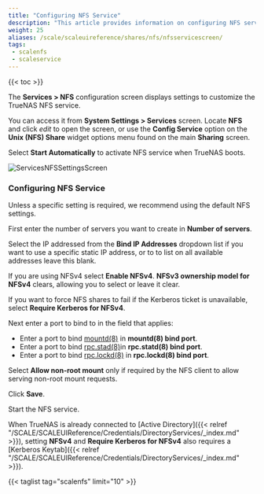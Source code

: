 ```yaml
---
title: "Configuring NFS Service"
description: "This article provides information on configuring NFS service in SCALE."
weight: 25
aliases: /scale/scaleuireference/shares/nfs/nfsservicescreen/
tags:
 - scalenfs
 - scaleservice
---
```


{{< toc >}}


The **Services > NFS** configuration screen displays settings to customize the TrueNAS NFS service.

You can access it from **System Settings > Services** screen. Locate **NFS** and click <i class="material-icons" aria-hidden="true" title="Configure">edit</i> to open the screen, or use the **Config Service** option on the **Unix (NFS) Share** widget options menu found on the main **Sharing** screen.

Select **Start Automatically** to activate NFS service when TrueNAS boots.

![ServicesNFSSettingsScreen](/images/SCALE/22.02/ServicesNFSSettingsScreen.png "Services NFS Options")

### Configuring NFS Service

Unless a specific setting is required, we recommend using the default NFS settings.

First enter the number of servers you want to create in **Number of servers**. 

Select the IP addressed from the **Bind IP Addresses** dropdown list if you want to use a specific static IP address, or to to list on all available addresses leave this blank.

If you are using NFSv4 select **Enable NFSv4**. **NFSv3 ownership model for NFSv4** clears, allowing you to select or leave it clear.

If you want to force NFS shares to fail if the Kerberos ticket is unavailable, select **Require Kerberos for NFSv4**.

Next enter a port to bind to in the field that applies:

* Enter a port to bind [mountd(8)](https://man7.org/linux/man-pages/man8/mountd.8.html) in **mountd(8) bind port**. 
* Enter a port to bind [rpc.stad(8)](https://man7.org/linux/man-pages/man8/statd.8.html)in **rpc.statd(8) bind port**.
* Enter a port to bind [rpc.lockd(8)](https://linux.die.net/man/8/rpc.lockd) in **rpc.lockd(8) bind port**.

Select **Allow non-root mount** only if required by the NFS client to allow serving non-root mount requests. 

Click **Save**.

Start the NFS service.

When TrueNAS is already connected to [Active Directory]({{< relref "/SCALE/SCALEUIReference/Credentials/DirectoryServices/_index.md" >}}), setting **NFSv4** and **Require Kerberos for NFSv4** also requires a [Kerberos Keytab]({{< relref "/SCALE/SCALEUIReference/Credentials/DirectoryServices/_index.md" >}}). 

{{< taglist tag="scalenfs" limit="10" >}}